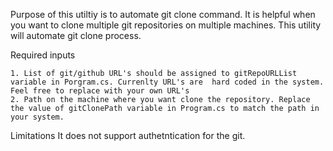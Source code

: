 Purpose of this utiltiy is to automate git clone command. It is helpful when you want to clone multiple git repositories on multiple machines. This utility will automate git clone process. 

Required inputs

	1. List of git/github URL's should be assigned to gitRepoURLList variable in Porgram.cs. Currenlty URL's are  hard coded in the system. Feel free to replace with your own URL's	
	2. Path on the machine where you want clone the repository. Replace the value of gitClonePath variable in Program.cs to match the path in your system.
	 
Limitations
	It does not support authetntication for the git.